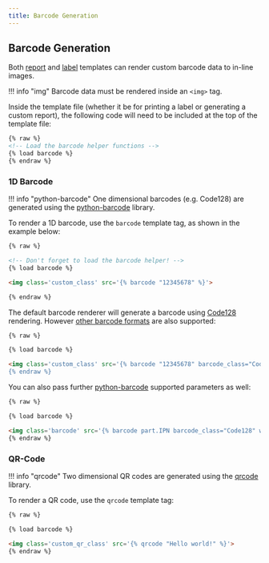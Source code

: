 ```yaml
---
title: Barcode Generation
---
```


## Barcode Generation

Both [report](./report.md) and [label](./labels.md) templates can render custom barcode data to in-line images.

!!! info "img"
    Barcode data must be rendered inside an `<img>` tag.

Inside the template file (whether it be for printing a label or generating a custom report), the following code will need to be included at the top of the template file:

```html
{% raw %}
<!-- Load the barcode helper functions -->
{% load barcode %}
{% endraw %}
```

### 1D Barcode

!!! info "python-barcode"
    One dimensional barcodes (e.g. Code128) are generated using the [python-barcode](https://pypi.org/project/python-barcode/) library.

To render a 1D barcode, use the `barcode` template tag, as shown in the example below:

```html
{% raw %}

<!-- Don't forget to load the barcode helper! -->
{% load barcode %}

<img class='custom_class' src='{% barcode "12345678" %}'>

{% endraw %}
```

The default barcode renderer will generate a barcode using [Code128](https://en.wikipedia.org/wiki/Code_128) rendering. However [other barcode formats](https://python-barcode.readthedocs.io/en/stable/codes.html) are also supported:

```html
{% raw %}

{% load barcode %}

<img class='custom_class' src='{% barcode "12345678" barcode_class="Code39" %}>
{% endraw %}
```

You can also pass further [python-barcode](https://python-barcode.readthedocs.io/en/stable/writers.html#common-writer-options) supported parameters as well:

```html
{% raw %}

{% load barcode %}

<img class='barcode' src='{% barcode part.IPN barcode_class="Code128" write_text=0 background="red" %}'>
{% endraw %}
```

### QR-Code

!!! info "qrcode"
    Two dimensional QR codes are generated using the [qrcode](https://pypi.org/project/qrcode/) library.

To render a QR code, use the `qrcode` template tag:

```html
{% raw %}

{% load barcode %}

<img class='custom_qr_class' src='{% qrcode "Hello world!" %}'>
{% endraw %}
```
